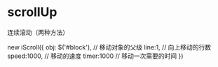 # scrollUp
连续滚动（两种方法）

  new iScroll({
	obj: $('#block'),   // 移动对象的父级
	line:1,            // 向上移动的行数
	speed:1000,        // 移动的速度
	timer:1000        // 移动一次需要的时间
  })

